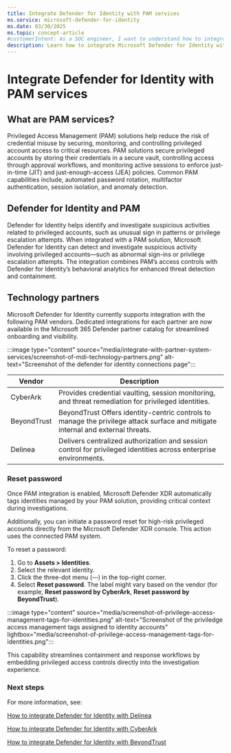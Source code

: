 ```yaml
---
title: Integrate Defender for Identity with PAM services
ms.service: microsoft-defender-for-identity
ms.date: 03/30/2025
ms.topic: concept-article
#customerIntent: As a SOC engineer, I want to understand how to integrate Microsoft Defender for Identity with my PAM (Privilege Access Management) system to manage privileged access and detect threats.
description: Learn how to integrate Microsoft Defender for Identity with your Privileged Access Management (PAM) services.
---
```


# Integrate Defender for Identity with PAM services

## What are PAM services?

Privileged Access Management (PAM) solutions help reduce the risk of credential misuse by securing, monitoring, and controlling privileged account access to critical resources.
PAM solutions secure privileged accounts by storing their credentials in a secure vault, controlling access through approval workflows, and monitoring active sessions to enforce just-in-time (JIT) and just-enough-access (JEA) policies. Common PAM capabilities include, automated password rotation, multifactor authentication, session isolation, and anomaly detection.

## Defender for Identity and PAM

Defender for Identity helps identify and investigate suspicious activities related to privileged accounts, such as unusual sign in patterns or privilege escalation attempts. 
When integrated with a PAM solution, Microsoft Defender for Identity can detect and investigate suspicious activity involving privileged accounts—such as abnormal sign-ins or privilege escalation attempts. The integration combines PAM’s access controls with Defender for Identity’s behavioral analytics for enhanced threat detection and containment.

## Technology partners

Microsoft Defender for Identity currently supports integration with the following PAM vendors. Dedicated integrations for each partner are now available in the Microsoft 365 Defender partner catalog for streamlined onboarding and visibility.

:::image type="content" source="media/integrate-with-partner-system-services/screenshot-of-mdi-technology-partners.png" alt-text="Screenshot of the defender for identity connections page":::


|Vendor |Description |
|---------|---------|
|CyberArk    | Provides credential vaulting, session monitoring, and threat remediation for privileged identities.       |
|BeyondTrust     | BeyondTrust Offers identity-centric controls to manage the privilege attack surface and mitigate internal and external threats.        |
|Delinea     | Delivers centralized authorization and session control for privileged identities across enterprise environments.       |

### Reset password

Once PAM integration is enabled, Microsoft Defender XDR automatically tags identities managed by your PAM solution, providing critical context during investigations.

Additionally, you can initiate a password reset for high-risk privileged accounts directly from the Microsoft Defender XDR console. This action uses the connected PAM system.

To reset a password:

1. Go to **Assets > Identities**.
2. Select the relevant identity.
3. Click the three-dot menu (**⋯**) in the top-right corner.
4. Select **Reset password**. The label might vary based on the vendor (for example, **Reset password by CyberArk**, **Reset password by BeyondTrust**).

:::image type="content" source="media/screenshot-of-privilege-access-management-tags-for-identities.png" alt-text="Screenshot of the priviledge access management tags assigned to identity accounts" lightbox="media/screenshot-of-privilege-access-management-tags-for-identities.png":::

This capability streamlines containment and response workflows by embedding privileged access controls directly into the investigation experience.


### Next steps 

For more information, see:

[How to integrate Defender for Identity with Delinea](https://docs.delinea.com/online-help/integrations/microsoft/mdi/integrating-mdi.htm)

[How to integrate Defender for Identity with CyberArk](https://community.cyberark.com/marketplace/s/#a35Ht0000018sDVIAY-a39Ht000004GLaEIAW)

[How to integrate Defender for Identity with BeyondTrust](https://docs.beyondtrust.com/insights/docs/microsoft-defender)